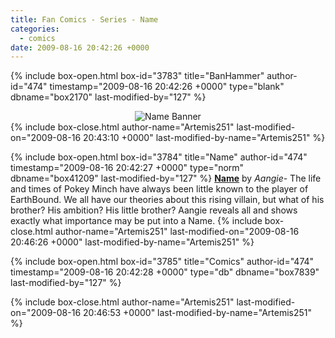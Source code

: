 ```yaml
---
title: Fan Comics - Series - Name
categories:
  - comics
date: 2009-08-16 20:42:26 +0000
---
```

{% include box-open.html box-id="3783" title="BanHammer" author-id="474" timestamp="2009-08-16 20:42:26 +0000" type="blank" dbname="box2170" last-modified-by="127" %}
<center>
<img src="http://starmen.net/comics/series/name/namebanner.png" alt="Name Banner" />
</center>
{% include box-close.html author-name="Artemis251" last-modified-on="2009-08-16 20:43:10 +0000" last-modified-by-name="Artemis251" %}

{% include box-open.html box-id="3784" title="Name" author-id="474" timestamp="2009-08-16 20:42:27 +0000" type="norm" dbname="box41209" last-modified-by="127" %}
<b><u>Name</u></b> by <i>Aangie</i>- The life and times of Pokey Minch have always been little known to the player of EarthBound. We all have our theories about this rising villain, but what of his brother? His ambition? His little brother? Aangie reveals all and shows exactly what importance may be put into a Name.
{% include box-close.html author-name="Artemis251" last-modified-on="2009-08-16 20:46:26 +0000" last-modified-by-name="Artemis251" %}

{% include box-open.html box-id="3785" title="Comics" author-id="474" timestamp="2009-08-16 20:42:28 +0000" type="db" dbname="box7839" last-modified-by="127" %}
<center>
<navigator search="`Content` LIKE 'AangieName%'" display="no" quantity="50" section="description" /><displaytor mode="list" /></center>
{% include box-close.html author-name="Artemis251" last-modified-on="2009-08-16 20:46:53 +0000" last-modified-by-name="Artemis251" %}
